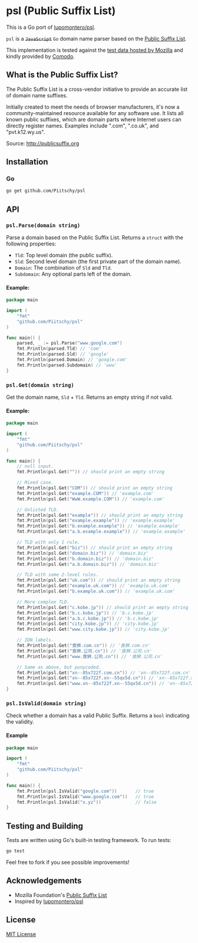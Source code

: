 

# psl (Public Suffix List)

This is a Go port of [lupomontero/psl](https://github.com/lupomontero/psl).

`psl` is a ~~`JavaScript`~~ `Go` domain name parser based on the
[Public Suffix List](https://publicsuffix.org/).

This implementation is tested against the
[test data hosted by Mozilla](http://mxr.mozilla.org/mozilla-central/source/netwerk/test/unit/data/test_psl.txt?raw=1)
and kindly provided by [Comodo](https://www.comodo.com/).

## What is the Public Suffix List?

The Public Suffix List is a cross-vendor initiative to provide an accurate list of domain name suffixes.

Initially created to meet the needs of browser manufacturers, it's now a community-maintained resource available for any software use. It lists all known public suffixes, which are domain parts where Internet users can directly register names. Examples include ".com", ".co.uk", and "pvt.k12.wy.us".

Source: http://publicsuffix.org

## Installation

### Go

```sh
go get github.com/Piitschy/psl
```

## API

### `psl.Parse(domain string)`

Parse a domain based on the Public Suffix List. Returns a `struct` with the following properties:

* `Tld`: Top level domain (the public suffix).
* `Sld`: Second level domain (the first private part of the domain name).
* `Domain`: The combination of `Sld` and `Tld`.
* `Subdomain`: Any optional parts left of the domain.

#### Example:

```go
package main

import (
    "fmt"
    "github.com/Piitschy/psl"
)

func main() {
    parsed, _ := psl.Parse("www.google.com")
    fmt.Println(parsed.Tld) // 'com'
    fmt.Println(parsed.Sld) // 'google'
    fmt.Println(parsed.Domain) // 'google.com'
    fmt.Println(parsed.Subdomain) // 'www'
}
```

### `psl.Get(domain string)`

Get the domain name, `Sld` + `Tld`. Returns an empty string if not valid.

#### Example:

```go
package main

import (
    "fmt"
    "github.com/Piitschy/psl"
)

func main() {
    // null input.
    fmt.Println(psl.Get("")) // should print an empty string

    // Mixed case.
    fmt.Println(psl.Get("COM")) // should print an empty string
    fmt.Println(psl.Get("example.COM")) // 'example.com'
    fmt.Println(psl.Get("WwW.example.COM")) // 'example.com'

    // Unlisted TLD.
    fmt.Println(psl.Get("example")) // should print an empty string
    fmt.Println(psl.Get("example.example")) // 'example.example'
    fmt.Println(psl.Get("b.example.example")) // 'example.example'
    fmt.Println(psl.Get("a.b.example.example")) // 'example.example'

    // TLD with only 1 rule.
    fmt.Println(psl.Get("biz")) // should print an empty string
    fmt.Println(psl.Get("domain.biz")) // 'domain.biz'
    fmt.Println(psl.Get("b.domain.biz")) // 'domain.biz'
    fmt.Println(psl.Get("a.b.domain.biz")) // 'domain.biz'

    // TLD with some 2-level rules.
    fmt.Println(psl.Get("uk.com")) // should print an empty string
    fmt.Println(psl.Get("example.uk.com")) // 'example.uk.com'
    fmt.Println(psl.Get("b.example.uk.com")) // 'example.uk.com'

    // More complex TLD.
    fmt.Println(psl.Get("c.kobe.jp")) // should print an empty string
    fmt.Println(psl.Get("b.c.kobe.jp")) // 'b.c.kobe.jp'
    fmt.Println(psl.Get("a.b.c.kobe.jp")) // 'b.c.kobe.jp'
    fmt.Println(psl.Get("city.kobe.jp")) // 'city.kobe.jp'
    fmt.Println(psl.Get("www.city.kobe.jp")) // 'city.kobe.jp'

    // IDN labels.
    fmt.Println(psl.Get("食狮.com.cn")) // '食狮.com.cn'
    fmt.Println(psl.Get("食狮.公司.cn")) // '食狮.公司.cn'
    fmt.Println(psl.Get("www.食狮.公司.cn")) // '食狮.公司.cn'

    // Same as above, but punycoded.
    fmt.Println(psl.Get("xn--85x722f.com.cn")) // 'xn--85x722f.com.cn'
    fmt.Println(psl.Get("xn--85x722f.xn--55qx5d.cn")) // 'xn--85x722f.xn--55qx5d.cn'
    fmt.Println(psl.Get("www.xn--85x722f.xn--55qx5d.cn")) // 'xn--85x722f.xn--55qx5d.cn'
}

```

### `psl.IsValid(domain string)`

Check whether a domain has a valid Public Suffix. Returns a `bool` indicating the validity.

#### Example

```go
package main

import (
    "fmt"
    "github.com/Piitschy/psl"
)

func main() {
    fmt.Println(psl.IsValid("google.com"))       // true
    fmt.Println(psl.IsValid("www.google.com"))   // true
    fmt.Println(psl.IsValid("x.yz"))             // false
}
```

## Testing and Building

Tests are written using Go's built-in testing framework. To run tests:

```sh
go test
```

Feel free to fork if you see possible improvements!

## Acknowledgements

* Mozilla Foundation's [Public Suffix List](https://publicsuffix.org/)
* Inspired by [lupomontero/psl](https://github.com/lupomontero/psl)

## License

[MIT License](LICENSE.md)